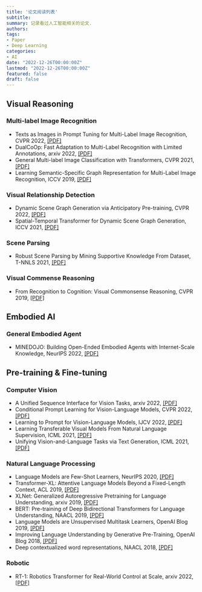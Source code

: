 ```yaml
---
title: '论文阅读列表'
subtitle: 
summary: 记录看过人工智能相关的论文.
authors:
tags:
- Paper
- Deep Learning
categories:
- AI
date: "2022-12-26T00:00:00Z"
lastmod: "2022-12-26T00:00:00Z"
featured: false
draft: false
---
```


## Visual Reasoning

### Multi-label Image Recognition
- Texts as Images in Prompt Tuning for Multi-Label Image Recognition, CVPR 2022, [[PDF]](https://arxiv.org/abs/2211.12739)  
- DualCoOp: Fast Adaptation to Multi-Label Recognition with Limited Annotations, arxiv 2022, [[PDF]](https://arxiv.org/abs/2206.09541)  
- General Multi-label Image Classification with Transformers, CVPR 2021, [[PDF]](https://arxiv.org/abs/2011.14027)
- Learning Semantic-Specific Graph Representation for Multi-Label Image Recognition, ICCV 2019, [[PDF]](https://arxiv.org/abs/1908.07325)

### Visual Relationship Detection
- Dynamic Scene Graph Generation via Anticipatory Pre-training, CVPR 2022, [[PDF]](https://openaccess.thecvf.com/content/CVPR2022/papers/Li_Dynamic_Scene_Graph_Generation_via_Anticipatory_Pre-Training_CVPR_2022_paper.pdf)   
- Spatial-Temporal Transformer for Dynamic Scene Graph Generation, ICCV 2021, [[PDF]](https://arxiv.org/abs/2107.12309)

### Scene Parsing
- Robust Scene Parsing by Mining Supportive Knowledge From Dataset, T-NNLS 2021, [[PDF]](https://ieeexplore.ieee.org/document/9537741)

### Visual Commense Reasoning
- From Recognition to Cognition: Visual Commonsense Reasoning, CVPR 2019, [[PDF]](https://openaccess.thecvf.com/content_CVPR_2019/papers/Zellers_From_Recognition_to_Cognition_Visual_Commonsense_Reasoning_CVPR_2019_paper.pdf)  

## Embodied AI

### General Embodied Agent
- MINEDOJO: Building Open-Ended Embodied Agents with Internet-Scale Knowledge, NeurIPS 2022, [[PDF]](https://arxiv.org/abs/2206.08853)  


## Pre-training & Fine-tuning

### Computer Vision
- A Unified Sequence Interface for Vision Tasks, arxiv 2022, [[PDF]](https://arxiv.org/abs/2206.07669)  
- Conditional Prompt Learning for Vision-Language Models, CVPR 2022, [[PDF]](https://arxiv.org/abs/2203.05557)  
- Learning to Prompt for Vision-Language Models, IJCV 2022, [[PDF]](https://arxiv.org/abs/2109.01134)  
- Learning Transferable Visual Models From Natural Language Supervision, ICML 2021, [[PDF]](https://arxiv.org/abs/2103.00020)
- Unifying Vision-and-Language Tasks via Text Generation, ICML 2021, [[PDF]](http://proceedings.mlr.press/v139/cho21a/cho21a.pdf)  

### Natural Language Processing
- Language Models are Few-Shot Learners, NeurIPS 2020, [[PDF]](https://arxiv.org/abs/2005.14165)
- Transformer-XL: Attentive Language Models Beyond a Fixed-Length Context, ACL 2019, [[PDF]](https://arxiv.org/abs/1901.02860)
- XLNet: Generalized Autoregressive Pretraining for Language Understanding, arxiv 2019, [[PDF]](https://arxiv.org/abs/1906.08237)
- BERT: Pre-training of Deep Bidirectional Transformers for Language Understanding, NAACL 2019, [[PDF]](https://arxiv.org/abs/1810.04805)
- Language Models are Unsupervised Multitask Learners, OpenAI Blog 2019, [[PDF]](https://cdn.openai.com/better-language-models/language_models_are_unsupervised_multitask_learners.pdf) 
- Improving Language Understanding by Generative Pre-Training, OpenAI Blog 2018, [[PDF]](https://www.cs.ubc.ca/~amuham01/LING530/papers/radford2018improving.pdf)
- Deep contextualized word representations, NAACL 2018, [[PDF]](https://arxiv.org/abs/1802.05365)

### Robotic
- RT-1: Robotics Transformer for Real-World Control at Scale, arxiv 2022, [[PDF]](https://robotics-transformer.github.io/assets/rt1.pdf)
